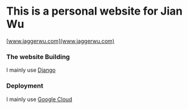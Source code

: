 This is a personal website for Jian Wu
======================================

[www.jaggerwu.com](www.jaggerwu.com)

### The website Building 

I mainly use [Django](https://www.djangoproject.com/)

### Deployment

I mainly use [Google Cloud](https://cloud.google.com/sdk/docs/quickstart-macos)
